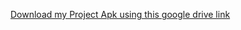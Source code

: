 [Download my Project Apk using this google drive link](https://drive.google.com/file/d/1RUyY5BVzdc6Y3xLkmO3xrNFgyniuRLuH/view?usp=sharing)
